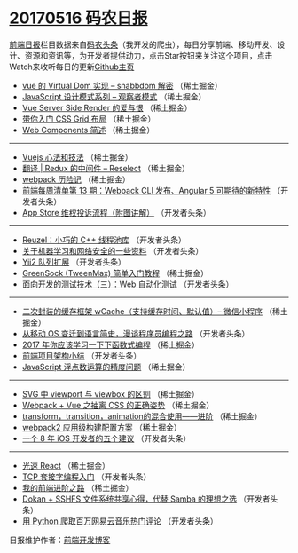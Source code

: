 # [20170516 码农日报](16.md)

[前端日报](http://caibaojian.com/c/news)栏目数据来自[码农头条](http://hao.caibaojian.com/)（我开发的爬虫），每日分享前端、移动开发、设计、资源和资讯等，为开发者提供动力，点击Star按钮来关注这个项目，点击Watch来收听每日的更新[Github主页](https://github.com/kujian/frontendDaily)
* [vue 的 Virtual Dom 实现 &#8211; snabbdom 解密](http://hao.caibaojian.com/38188.html) （稀土掘金）
* [JavaScript 设计模式系列 &#8211; 观察者模式](http://hao.caibaojian.com/38181.html) （稀土掘金）
* [Vue Server Side Render 的爱与恨](http://hao.caibaojian.com/38184.html) （稀土掘金）
* [带你入门 CSS Grid 布局](http://hao.caibaojian.com/38185.html) （稀土掘金）
* [Web Components 简述](http://hao.caibaojian.com/38186.html) （稀土掘金）

***
* [Vuejs 心法和技法](http://hao.caibaojian.com/38179.html) （稀土掘金）
* [翻译 | Redux 的中间件 &#8211; Reselect](http://hao.caibaojian.com/38180.html) （稀土掘金）
* [webpack 历险记](http://hao.caibaojian.com/38182.html) （稀土掘金）
* [前端每周清单第 13 期：Webpack CLI 发布、Angular 5 可期待的新特性](http://hao.caibaojian.com/38193.html) （开发者头条）
* [App Store 维权投诉流程（附图讲解）](http://hao.caibaojian.com/38205.html) （开发者头条）

***
* [Reuzel：小巧的 C++ 线程池库](http://hao.caibaojian.com/38206.html) （开发者头条）
* [关于机器学习和网络安全的一些资料](http://hao.caibaojian.com/38207.html) （开发者头条）
* [Yii2 队列扩展](http://hao.caibaojian.com/38208.html) （开发者头条）
* [GreenSock (TweenMax) 简单入门教程](http://hao.caibaojian.com/38187.html) （稀土掘金）
* [面向开发的测试技术（三）：Web 自动化测试](http://hao.caibaojian.com/38191.html) （开发者头条）

***
* [二次封装的缓存框架 wCache（支持缓存时间、默认值）&#8211; 微信小程序](http://hao.caibaojian.com/38172.html) （稀土掘金）
* [从移动 OS 变迁到语言简史，漫谈程序员编程之路](http://hao.caibaojian.com/38204.html) （开发者头条）
* [2017 年你应该学习一下下函数式编程](http://hao.caibaojian.com/38183.html) （稀土掘金）
* [前端项目架构小结](http://hao.caibaojian.com/38194.html) （开发者头条）
* [JavaScript 浮点数运算的精度问题](http://hao.caibaojian.com/38174.html) （稀土掘金）

***
* [SVG 中 viewport 与 viewbox 的区别](http://hao.caibaojian.com/38175.html) （稀土掘金）
* [Webpack + Vue 之抽离 CSS 的正确姿势](http://hao.caibaojian.com/38176.html) （稀土掘金）
* [transform，transition，animation的混合使用——进阶](http://hao.caibaojian.com/38177.html) （稀土掘金）
* [webpack2 应用级构建配置方案](http://hao.caibaojian.com/38178.html) （稀土掘金）
* [一个 8 年 iOS 开发者的五个建议](http://hao.caibaojian.com/38200.html) （开发者头条）

***
* [光速 React](http://hao.caibaojian.com/38173.html) （稀土掘金）
* [TCP 套接字编程入门](http://hao.caibaojian.com/38202.html) （开发者头条）
* [我的前端进阶之路](http://hao.caibaojian.com/38171.html) （稀土掘金）
* [Dokan + SSHFS 文件系统共享心得，代替 Samba 的理想之选](http://hao.caibaojian.com/38203.html) （开发者头条）
* [用 Python 爬取百万网易云音乐热门评论](http://hao.caibaojian.com/38190.html) （开发者头条）

日报维护作者：[前端开发博客](http://caibaojian.com/) 